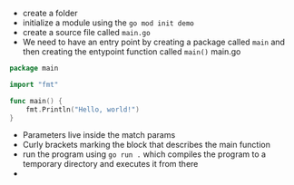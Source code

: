 - create a folder
- initialize a module using the `go mod init demo`
- create a source file called `main.go`
- We need to have an entry point by creating a package called `main` and then creating the entypoint function called `main()`
main.go
```go
package main

import "fmt"

func main() {
	fmt.Println("Hello, world!")
}
```
- Parameters live inside the match params
- Curly brackets marking the block that describes the main function
- run the program using `go run .` which compiles the program to a temporary directory and executes it from there 
-